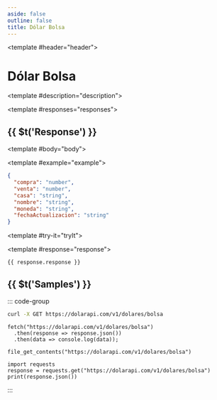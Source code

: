 ```yaml
---
aside: false
outline: false
title: Dólar Bolsa
---
```


<script setup>
import { setRegionForSidebar } from '../.vitepress/sidebar/sidebar.utils.js'

setRegionForSidebar('ar')
</script>

<Operation method="GET" id="get-dolar-bolsa">

<template #header="header">

# Dólar Bolsa

</template>

<template #description="description">

<OperationEndpoint :method="description.method" :path="description.path" :baseUrl="description.baseUrl" />



<!--@include: ./parts/get-dolar-bolsa-description-after.md -->

</template>

<template #responses="responses">

## {{ $t('Response') }}

<Responses :responses="responses.responses" :schema="responses.schema" :responseType="responses.responseType">

<template #body="body">

<ResponseBody :schema="body.schema" :responseType="body.responseType" />

</template>

<template #example="example">

```json
{
  "compra": "number",
  "venta": "number",
  "casa": "string",
  "nombre": "string",
  "moneda": "string",
  "fechaActualizacion": "string"
}
```

</template>

</Responses>

</template>

<template #try-it="tryIt">

<TryItButton :operation-id="tryIt.operationId" :method="tryIt.method">

<template #response="response">

```json-vue
{{ response.response }}
```

</template>

</TryItButton>

## {{ $t('Samples') }}

::: code-group

```bash [cURL] 
curl -X GET https://dolarapi.com/v1/dolares/bolsa
```

```js-vue [JavaScript]
fetch("https://dolarapi.com/v1/dolares/bolsa")
  .then(response => response.json())
  .then(data => console.log(data));
```

```php-vue [PHP]
file_get_contents("https://dolarapi.com/v1/dolares/bolsa")
```

```python-vue [Python]
import requests
response = requests.get("https://dolarapi.com/v1/dolares/bolsa")
print(response.json())
```

:::

</template>

</Operation>
